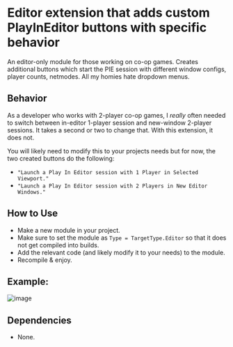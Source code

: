 # Editor extension that adds custom PlayInEditor buttons with specific behavior
An editor-only module for those working on co-op games. Creates additional buttons which start the PIE session with different window configs, player counts, netmodes. All my homies hate dropdown menus.

## Behavior
As a developer who works with 2-player co-op games, I _really_ often needed to switch between in-editor 1-player session and new-window 2-player sessions. It takes a second or two to change that. With this extension, it does not.

You will likely need to modify this to your projects needs but for now, the two created buttons do the following:
- `"Launch a Play In Editor session with 1 Player in Selected Viewport."`
- `"Launch a Play In Editor session with 2 Players in New Editor Windows."`

## How to Use
- Make a new module in your project.
- Make sure to set the module as `Type = TargetType.Editor` so that it does not get compiled into builds.
- Add the relevant code (and likely modify it to your needs) to the module.
- Recompile & enjoy.

## Example:

![image]()

## Dependencies
- None.
